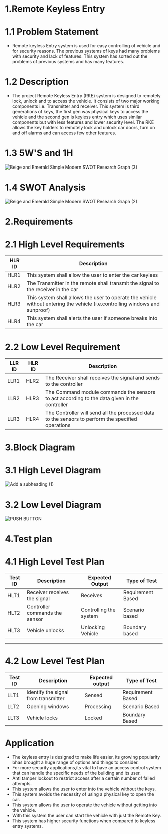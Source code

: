 # 1.Remote Keyless Entry
 # 1.1 Problem Statement
  * Remote keyless Entry system is used for easy controlling of vehicle and for security reasons. The previous systems of keys had many problems with security and lack of features. This system has sorted out the problems of previous systems and has many features.
  # 1.2 Description
  * The project Remote Keyless Entry (RKE) system is designed to remotely lock, unlock  and to access the vehicle. It consists of two major working components i.e. Transmitter and receiver. This system is third generations of keys, the first gen was  physical keys to access the vehicle and the second gen is keyless entry which uses  similar components but with less features and lower security level. The RKE allows the key holders to remotely lock and unlock car doors, turn on and off alarms and  can access few other features.
  # 1.3 5W'S and 1H
  ![Beige and Emerald Simple Modern SWOT Research Graph (3)](https://user-images.githubusercontent.com/98879001/157755465-bba66aeb-cda4-484b-9b15-bef040721d48.png)

  # 1.4 SWOT Analysis
  ![Beige and Emerald Simple Modern SWOT Research Graph (2)](https://user-images.githubusercontent.com/98879001/157751157-9ee77acc-d9e1-4cdc-93f3-15eb9c2715b9.png)

# 2.Requirements
# 2.1 High Level Requirements
 | HLR ID | Description|
 |--------| -----------|
 |  HLR1  | This system shall allow the user to enter the car keyless |
 |  HLR2  | The Transmitter in the remote shall transmit the signal to the receiver in the car|
 |  HLR3  | This system shall allows the user to operate the vehicle without entering the vehicle (i.e.controlling windows and sunproof)|.
 |  HLR4  | This system shall alerts the user if someone breaks into the car|
 
# 2.2 Low Level Requirement
 | LLR ID | HLR ID | Description |
 |--------|--------|-------------|
 | LLR1 | HLR2 | The Receiver shall receives the signal and sends to the controller|
 | LLR2 | HLR3 | The Command module commands the sensors to act according to the data given in the controller|
 | LLR3 | HLR4 | The Controller will send all the processed data to the sensors to perform the specified operations|
# 3.Block Diagram
 # 3.1 High Level Diagram
   ![Add a subheading (1)](https://user-images.githubusercontent.com/98879001/157820195-379bfaa6-09aa-4807-a116-d96b9d6fcebe.png)

# 3.2 Low Level Diagram
   ![PUSH BUTTON](https://user-images.githubusercontent.com/98879001/157829376-62b52161-abbe-4109-808e-36b5b10d2b7d.png)
# 4.Test plan  
# 4.1 High Level Test Plan
|Test ID | Description| Expected Output | Type of Test |
|--------|------------|-----------------|--------------|
|HLT1| Receiver receives the signal |Receives  |Requirement Based|
|HLT2| Controller commands the sensor | Controlling the system |Scenario based|
|HLT3| Vehicle unlocks |Unlocking Vehicle |Boundary based|
___
# 4.2 Low Level Test Plan
|Test ID | Description| Expected output | Type of Test |
|--------|------------|-----------------|--------------|
|LLT1|Identify the signal from transmitter| Sensed| Requirement Based|
|LLT2| Opening windows| Processing | Scenario Based|
|LLT3 |Vehicle locks | Locked| Boundary Based|
# Application
 * The keyless entry is designed to make life easier, its growing popularity bhas brought a huge range of options and things to consider.
 * For more security applications,its vital to have an access control system that can handle the specific needs of the building and its user.
 * Anti tamper lockout to restrict access after a certain number of failed attempts.
 * This system allows the user to enter into the vehicle without the keys.
 * This system avoids the necessity of using a physical key to open the car.
 * This system allows the user to operate the vehicle without getting into the vehicle.
 * With this system the user can start the vehicle with just the Remote Key.
 * This system has higher security functions when compared to keyless entry systems.



   

     


